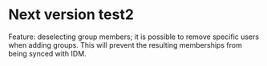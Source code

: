 # Next version test2

Feature: deselecting group members; it is possible to remove specific users when adding groups. This will prevent the resulting memberships from being synced with IDM.


